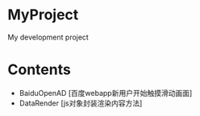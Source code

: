 # MyProject
My development project

# Contents

- BaiduOpenAD  [百度webapp新用户开始触摸滑动画面]
- DataRender  [js对象封装渲染内容方法]
